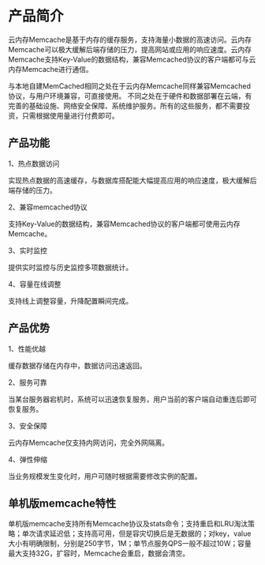 # 产品简介

云内存Memcache是基于内存的缓存服务，支持海量小数据的高速访问。云内存Memcache可以极大缓解后端存储的压力，提高网站或应用的响应速度。云内存Memcache支持Key-Value的数据结构，兼容Memcached协议的客户端都可与云内存Memcache进行通信。

与本地自建MemCached相同之处在于云内存Memcache同样兼容Memcached协议，与用户环境兼容，可直接使用。
不同之处在于硬件和数据部署在云端，有完善的基础设施、网络安全保障、系统维护服务。所有的这些服务，都不需要投资，只需根据使用量进行付费即可。

## 产品功能

1、热点数据访问

实现热点数据的高速缓存，与数据库搭配能大幅提高应用的响应速度，极大缓解后端存储的压力。

2、兼容memcached协议

支持Key-Value的数据结构，兼容Memcached协议的客户端都可使用云内存Memcache。

3、实时监控

提供实时监控与历史监控多项数据统计。

4、容量在线调整

支持线上调整容量，升降配置瞬间完成。

## 产品优势

1、性能优越

缓存数据存储在内存中，数据访问迅速返回。

2、服务可靠

当某台服务器宕机时，系统可以迅速恢复服务，用户当前的客户端自动重连后即可恢复服务。

3、安全保障

云内存Memcache仅支持内网访问，完全外网隔离。

4、弹性伸缩

当业务规模发生变化时，用户可随时根据需要修改实例的配置。

## 单机版memcache特性

单机版memcache支持所有Memcache协议及stats命令；支持重启和LRU淘汰策略；单次请求延迟低；支持高可用，但是容灾切换后是无数据的；对key，value大小有明确限制，分别是250字节，1M；单节点服务QPS一般不超过10W；容量最大支持32G，扩容时，Memcache会重启，数据会清空。
